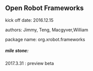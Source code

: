  ## Open Robot Frameworks 
  
 kick off date: 2016.12.15
 
 authors: Jimmy, Teng, Macgyver,William
 
 package name: org.xrobot.frameworks
 
 ##### mile stone:
 
 2017.3.31 :  preview beta

